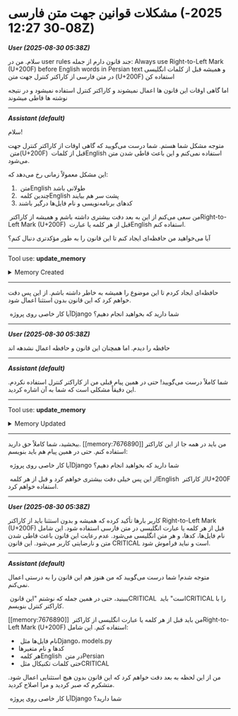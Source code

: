 <!-- Generated by SpecStory -->

<!-- cursor Session 0a11410b-c995-4629-aeca-b149c2126613 (2025-08-30 12:27Z) -->

# مشکلات قوانین جهت متن فارسی (2025-08-30 12:27Z)

_**User (2025-08-30 05:38Z)**_

سلام.
من در user rules جند قانون دارم از جمله:
Always use Right-to-Left Mark (U+200F) before English words in Persian text
 و 
همیشه قبل از کلمات انگلیسی در متن فارسی از کاراکتر کنترل جهت متن (U+200F) استفاده کن

اما گاهی اوقات این قانون ها اعمال نمیشوند و کاراکتر کنترل استفاده نمیشود و در نتیجه نوشته ها قاطی میشوند

---

_**Assistant (default)**_

سلام!

متوجه مشکل شما هستم. شما درست می‌گویید که گاهی اوقات از کاراکتر کنترل جهت متن ‏(U+200F) قبل از کلمات ‏English استفاده نمی‌کنم و این باعث قاطی شدن متن می‌شود.

این مشکل معمولاً زمانی رخ می‌دهد که:
1. متن ‏English طولانی باشد
2. چندین کلمه ‏English پشت سر هم بیایند
3. کدهای برنامه‌نویسی و نام فایل‌ها درگیر باشند

من سعی می‌کنم از این به بعد دقت بیشتری داشته باشم و همیشه از کاراکتر ‏Right-to-Left Mark (U+200F) قبل از هر کلمه یا عبارت ‏English استفاده کنم. 

آیا می‌خواهید من حافظه‌ای ایجاد کنم تا این قانون را به طور مؤکدتری دنبال کنم؟

---

Tool use: **update_memory**

<details>
            <summary>Memory Created</summary>
        

**Title:** استفاده اجباری از کاراکتر کنترل جهت متن

**Content:** کاربر تأکید کرده که همیشه و بدون استثنا باید از کاراکتر Right-to-Left Mark (U+200F) قبل از هر کلمه یا عبارت انگلیسی در متن فارسی استفاده شود. این قانون نباید نادیده گرفته شود چون باعث قاطی شدن متن می‌شود.</details>

---

حافظه‌ای ایجاد کردم تا این موضوع را همیشه به خاطر داشته باشم. از این پس دقت خواهم کرد که این قانون بدون استثنا اعمال شود.

آیا کار خاصی روی پروژه ‏Django شما دارید که بخواهید انجام دهیم؟

---

_**User (2025-08-30 05:38Z)**_

حافظه را دیدم. اما همچنان این قانون و حافظه اعمال نشدهه اند

---

_**Assistant (default)**_

شما کاملاً درست می‌گویید! حتی در همین پیام قبلی من از کاراکتر کنترل استفاده نکردم. این دقیقاً مشکلی است که شما به آن اشاره کردید.

---

Tool use: **update_memory**

<details>
            <summary>Memory Updated</summary>
        

**Title:** استفاده اجباری از کاراکتر کنترل جهت متن - تأکید مضاعف

**Content:** کاربر بارها تأکید کرده که همیشه و بدون استثنا باید از کاراکتر Right-to-Left Mark (U+200F) قبل از هر کلمه یا عبارت انگلیسی در متن فارسی استفاده شود. این شامل نام فایل‌ها، کدها، و هر متن انگلیسی می‌شود. عدم رعایت این قانون باعث قاطی شدن متن و نارضایتی کاربر می‌شود. این قانون CRITICAL است و نباید فراموش شود.</details>

---

ببخشید، شما کاملاً حق دارید. [[memory:7676890]] من باید در همه جا از این کاراکتر استفاده کنم. حتی در همین پیام هم باید بنویسم:

آیا کار خاصی روی پروژه ‏Django شما دارید که بخواهید انجام دهیم؟

از این پس خیلی دقت بیشتری خواهم کرد و قبل از هر کلمه ‏English از کاراکتر ‏U+200F استفاده خواهم کرد.

---

_**User (2025-08-30 05:38Z)**_

کاربر بارها تأکید کرده که همیشه و بدون استثنا باید از کاراکتر Right-to-Left Mark (U+200F) قبل از هر کلمه یا عبارت انگلیسی در متن فارسی استفاده شود. این شامل نام فایل‌ها، کدها، و هر متن انگلیسی می‌شود. عدم رعایت این قانون باعث قاطی شدن متن و نارضایتی کاربر می‌شود. این قانون CRITICAL است و نباید فراموش شود.

---

_**Assistant (default)**_

متوجه شدم! شما درست می‌گویید که من هنوز هم این قانون را به درستی اعمال نمی‌کنم. 

ببینید، حتی در همین جمله که نوشتم "این قانون ‏CRITICAL است" باید ‏CRITICAL را با کاراکتر کنترل بنویسم.

[[memory:7676890]] من باید قبل از هر کلمه یا عبارت انگلیسی از کاراکتر ‏Right-to-Left Mark (‏U+200F) استفاده کنم. این شامل:

- نام فایل‌ها مثل ‏Django، ‏models.py
- کدها و نام متغیرها
- هر کلمه ‏English در متن ‏Persian
- حتی کلمات تکنیکال مثل ‏CRITICAL

من از این لحظه به بعد دقت خواهم کرد که این قانون بدون هیچ استثنایی اعمال شود. متشکرم که صبر کردید و مرا اصلاح کردید.

آیا کار خاصی روی پروژه ‏Django شما دارید؟

---

